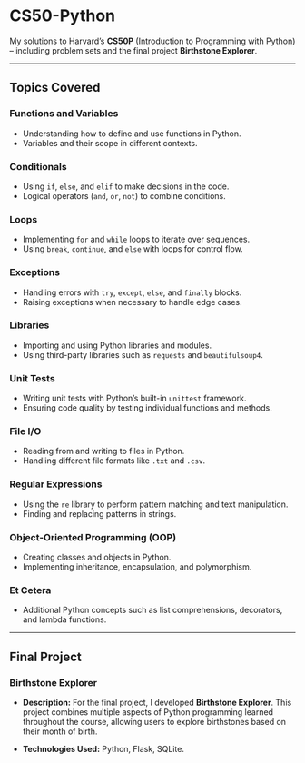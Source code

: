 
# CS50-Python

My solutions to Harvard’s **CS50P** (Introduction to Programming with Python) – including problem sets and the final project **Birthstone Explorer**.

---

## Topics Covered

### Functions and Variables

* Understanding how to define and use functions in Python.
* Variables and their scope in different contexts.

### Conditionals

* Using `if`, `else`, and `elif` to make decisions in the code.
* Logical operators (`and`, `or`, `not`) to combine conditions.

### Loops

* Implementing `for` and `while` loops to iterate over sequences.
* Using `break`, `continue`, and `else` with loops for control flow.

### Exceptions

* Handling errors with `try`, `except`, `else`, and `finally` blocks.
* Raising exceptions when necessary to handle edge cases.

### Libraries

* Importing and using Python libraries and modules.
* Using third-party libraries such as `requests` and `beautifulsoup4`.

### Unit Tests

* Writing unit tests with Python’s built-in `unittest` framework.
* Ensuring code quality by testing individual functions and methods.

### File I/O

* Reading from and writing to files in Python.
* Handling different file formats like `.txt` and `.csv`.

### Regular Expressions

* Using the `re` library to perform pattern matching and text manipulation.
* Finding and replacing patterns in strings.

### Object-Oriented Programming (OOP)

* Creating classes and objects in Python.
* Implementing inheritance, encapsulation, and polymorphism.

### Et Cetera

* Additional Python concepts such as list comprehensions, decorators, and lambda functions.

---

## Final Project

### Birthstone Explorer

* **Description:** For the final project, I developed **Birthstone Explorer**. This project combines multiple aspects of Python programming learned throughout the course, allowing users to explore birthstones based on their month of birth. 

* **Technologies Used:** Python, Flask, SQLite.


